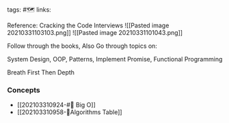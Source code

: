 tags: #🗺️ 
links:

Reference: Cracking the Code Interviews
![[Pasted image 20210331103103.png]]
![[Pasted image 20210331101043.png]]

Follow through the books, 
Also Go through topics on:

System Design, OOP, Patterns, Implement Promise, Functional Programming 

Breath First
Then Depth

### Concepts
- [[202103310924-#🔖 Big O]]
- [[202103310958-🔖Algorithms Table]]
